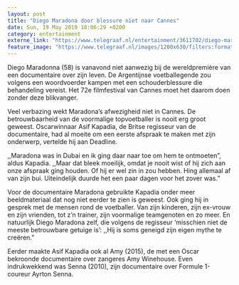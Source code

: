 ```yaml
---
layout: post
title: "Diego Maradona door blessure niet naar Cannes"
date: Sun, 19 May 2019 18:06:29 +0200
category: entertainment
externe_link: "https://www.telegraaf.nl/entertainment/3611702/diego-maradona-door-blessure-niet-naar-cannes"
feature_image: "https://www.telegraaf.nl/images/1200x630/filters:format(jpeg):quality(80)/cdn-kiosk-api.telegraaf.nl/aae8f99e-7a64-11e9-be41-0217670beecd.jpg"
---
```


<p class="intro">Diego Maradonna (58) is vanavond niet aanwezig bij de wereldpremière van een documentaire over zijn leven. De Argentijnse voetballegende zou volgens een woordvoerder kampen met een schouderblessure die behandeling vereist. Het 72e filmfestival van Cannes moet het daarom doen zonder deze blikvanger.</p> <p>Veel verbazing wekt Maradona’s afwezigheid niet in Cannes. De betrouwbaarheid van de voormalige topvoetballer is nooit erg groot geweest. Oscarwinnaar Asif Kapadia, de Britse regisseur van de documentaire, had al moeite om een eerste afspraak te maken met zijn onderwerp, vertelde hij aan Deadline. </p><p> </p><p>,,Maradona was in Dubai en ik ging daar naar toe om hem te ontmoeten”, aldus Kapadia. ,,Maar dat bleek moeilijk, omdat je nooit wist of hij zich aan onze afspraak ging houden. Of hij er wel zin in zou hebben. Hing allemaal af van zijn bui. Uiteindelijk duurde het een paar dagen voor het zover was.”</p><p>Voor de documentaire Maradona gebruikte Kapadia onder meer beeldmateriaal dat nog niet eerder te zien is geweest. Ook ging hij in gesprek met de mensen rond de voetballer. Van zijn kinderen, zijn ex-vrouw en zijn vrienden, tot z’n trainer, zijn voormalige teamgenoten en zo meer. En natuurlijk Diego Maradona zelf, die volgens de regisseur ‘misschien niet de meeste betrouwbare getuige is’: ,,Hij is soms geneigd zijn eigen mythe te creëren.”</p><p>Eerder maakte Asif Kapadia ook al Amy (2015), de met een Oscar bekroonde documentaire over zangeres Amy Winehouse. Even indrukwekkend was Senna (2010), zijn documentaire over Formule 1-coureur Ayrton Senna.</p>
